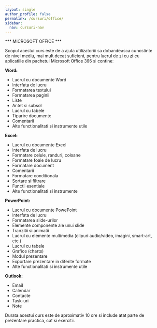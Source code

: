 ```yaml
---
layout: single
author_profile: false
permalink: /cursuri/office/
sidebar:
  nav: cursuri-nav
---
```

*** MICROSOFT OFFICE ***

Scopul acestui curs este de a ajuta utilizatoriii sa dobandeasca cunostinte de nivel mediu, mai mult decat suficient, pentru lucrul de zi cu zi cu aplicatiile din pachetul Microsoft Office 365 si contine:

**Word:** 
* Lucrul cu documente Word
* Interfata de lucru
* Formatarea textului
* Formatarea paginii
* Liste
* Antet si subsol
* Lucrul cu tabele
* Tiparire documente
* Comentarii
* Alte functionalitati si instrumente utile


**Excel:**
* Lucrul cu documente Excel
* Interfata de lucru
* Formatare celule, randuri, coloane
* Formatare foaie de lucru
* Formatare document
* Comentarii
* Formatare conditionala
* Sortare si filtrare
* Functii esentiale
* Alte functionalitati si instrumente 


**PowerPoint:**
* Lucrul cu documente PowePoint
* Interfata de lucru
* Formatarea slide-urilor
* Elemente componente ale unui slide
* Tranzitii si animatii
* Lucrul cu elemente multimedia (clipuri audio/video, imagini, smart-art, etc.)
*  Lucrul cu tabele
* Grafice (charts)
* Modul prezentare
* Exportare prezentare in diferite formate
* Alte functionalitati si instrumente utile


**Outlook:**
* Email
* Calendar
* Contacte
* Task-uri
* Note

Durata acestui curs este de aproximativ 10 ore si include atat parte de prezentare practica, cat si exercitii. 
